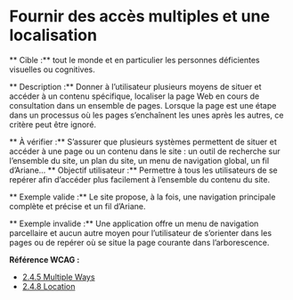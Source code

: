 # Fournir des accès multiples et une localisation

<script>$(document).ready(function () {
    setBreadcrumb([
        {"label":"Critères incontournables", "url": "./incontournables.html#dev"},
        {"label":"Fournir des accès multiples et une localisation"}
    ]);
});</script>

<span data-menuitem="incontournables"></span>

** Cible&nbsp;:** tout le monde et en particulier les personnes déficientes visuelles ou cognitives.

** Description&nbsp;:**
Donner à l’utilisateur plusieurs moyens de situer et accéder à un contenu spécifique, localiser la page Web en cours de consultation dans un ensemble de pages. Lorsque la page est une étape dans un processus où les pages s’enchaînent les unes après les autres, ce critère peut être ignoré.

** À vérifier&nbsp;:**
S’assurer que plusieurs systèmes permettent de situer et accéder à une page ou un contenu dans le site&nbsp;: un outil de recherche sur l’ensemble du site, un plan du site, un menu de navigation global, un fil d’Ariane…
** Objectif utilisateur&nbsp;:**
Permettre à tous les utilisateurs de se repérer afin d’accéder plus facilement à l’ensemble du contenu du site.

** Exemple valide&nbsp;:**
Le site propose, à la fois, une navigation principale complète et précise et un fil d’Ariane.

** Exemple invalide&nbsp;:**
Une application offre un menu de navigation parcellaire et aucun autre moyen pour l’utilisateur de s’orienter dans les pages ou de repérer où se situe la page courante dans l’arborescence.

**Référence <abbr>WCAG</abbr>&nbsp;:**  
- <a lang="en" href="https://www.w3.org/TR/WCAG21/#multiple-ways">2.4.5 Multiple Ways</a>
- <a lang="en" href="https://www.w3.org/TR/WCAG21/#location">2.4.8 Location</a>

<!--  This file is part of a11y-guidelines | Our vision of mobile & web accessibility guidelines and best practices, with valid/invalid examples.
 Copyright (C) 2016  Orange SA
 See the Creative Commons Legal Code Attribution-ShareAlike 3.0 Unported License for more details (LICENSE file). -->